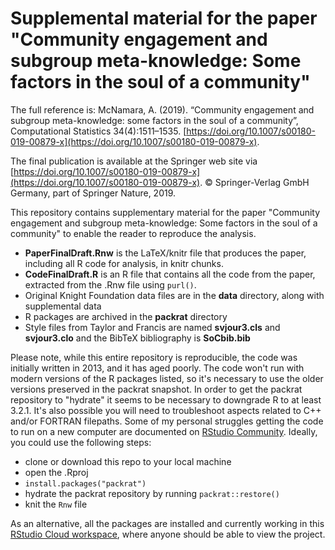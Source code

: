 # Supplemental material for the paper "Community engagement and subgroup meta-knowledge: Some factors in the soul of a community"

The full reference is: McNamara, A. (2019). “Community engagement and subgroup meta-knowledge: some factors in the soul of a community”, Computational Statistics 34(4):1511–1535. [https://doi.org/10.1007/s00180-019-00879-x](https://doi.org/10.1007/s00180-019-00879-x).

The final publication is available at the Springer web site via [https://doi.org/10.1007/s00180-019-00879-x](https://doi.org/10.1007/s00180-019-00879-x). © Springer-Verlag GmbH Germany, part of Springer Nature, 2019.

This repository contains supplementary material for the paper "Community engagement and subgroup meta-knowledge: Some factors in the soul of a community" to enable the reader to reproduce the analysis.

- **PaperFinalDraft.Rnw** is the LaTeX/knitr file that produces the paper, including all R code for analysis, in knitr chunks.
- **CodeFinalDraft.R** is an R file that contains all the code from the paper, extracted from the .Rnw file using ``purl()``.
- Original Knight Foundation data files are in the **data** directory, along with supplemental data
- R packages are archived in the **packrat** directory
- Style files from Taylor and Francis are named **svjour3.cls** and **svjour3.clo** and the BibTeX bibliography is **SoCbib.bib**

Please note, while this entire repository is reproducible, the code was initially written in 2013, and it has aged poorly. The code won't run with modern versions of the R packages listed, so it's necessary to use the older versions preserved in the packrat snapshot. In order to get the packrat repository to "hydrate" it seems to be necessary to downgrade R to at least 3.2.1. It's also possible you will need to troubleshoot aspects related to C++ and/or FORTRAN filepaths. Some of my personal struggles getting the code to run on a new computer are documented on [RStudio Community](https://community.rstudio.com/t/hydrating-a-packrat-repository-on-a-new-computer/16837/12). Ideally, you could use the following steps:

- clone or download this repo to your local machine
- open the .Rproj
- ``install.packages("packrat")``
- hydrate the packrat repository by running ``packrat::restore()``
- knit the ``Rnw`` file

As an alternative, all the packages are installed and currently working in this [RStudio Cloud workspace](https://rstudio.cloud/spaces/8033/join?access_code=MZnprlQjg0S4z0%2BIhAex4MsO7aoTPm%2F2v1NjBmKM), where anyone should be able to view the project. 
